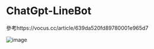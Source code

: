 
# ChatGpt-LineBot

參考https://vocus.cc/article/639da520fd89780001e965d7

![image](https://user-images.githubusercontent.com/121371359/211146044-c6b3ad9e-831c-4041-bd9a-0f415b43a350.png)
